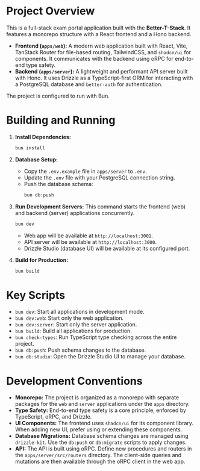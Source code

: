 # Project Overview

This is a full-stack exam portal application built with the **Better-T-Stack**. It features a monorepo structure with a React frontend and a Hono backend.

-   **Frontend (`apps/web`):** A modern web application built with React, Vite, TanStack Router for file-based routing, TailwindCSS, and `shadcn/ui` for components. It communicates with the backend using oRPC for end-to-end type safety.
-   **Backend (`apps/server`):** A lightweight and performant API server built with Hono. It uses Drizzle as a TypeScript-first ORM for interacting with a PostgreSQL database and `better-auth` for authentication.

The project is configured to run with Bun.

# Building and Running

1.  **Install Dependencies:**
    ```bash
    bun install
    ```

2.  **Database Setup:**
    *   Copy the `.env.example` file in `apps/server` to `.env`.
    *   Update the `.env` file with your PostgreSQL connection string.
    *   Push the database schema:
        ```bash
        bun db:push
        ```

3.  **Run Development Servers:**
    This command starts the frontend (web) and backend (server) applications concurrently.
    ```bash
    bun dev
    ```
    *   Web app will be available at `http://localhost:3001`.
    *   API server will be available at `http://localhost:3000`.
    *   Drizzle Studio (database UI) will be available at its configured port.

4.  **Build for Production:**
    ```bash
    bun build
    ```

# Key Scripts

-   `bun dev`: Start all applications in development mode.
-   `bun dev:web`: Start only the web application.
-   `bun dev:server`: Start only the server application.
-   `bun build`: Build all applications for production.
-   `bun check-types`: Run TypeScript type checking across the entire project.
-   `bun db:push`: Push schema changes to the database.
-   `bun db:studio`: Open the Drizzle Studio UI to manage your database.

# Development Conventions

-   **Monorepo:** The project is organized as a monorepo with separate packages for the `web` and `server` applications under the `apps` directory.
-   **Type Safety:** End-to-end type safety is a core principle, enforced by TypeScript, oRPC, and Drizzle.
-   **UI Components:** The frontend uses `shadcn/ui` for its component library. When adding new UI, prefer using or extending these components.
-   **Database Migrations:** Database schema changes are managed using `drizzle-kit`. Use the `db:push` or `db:migrate` scripts to apply changes.
-   **API:** The API is built using oRPC. Define new procedures and routers in the `apps/server/src/routers` directory. The client-side queries and mutations are then available through the oRPC client in the web app.
